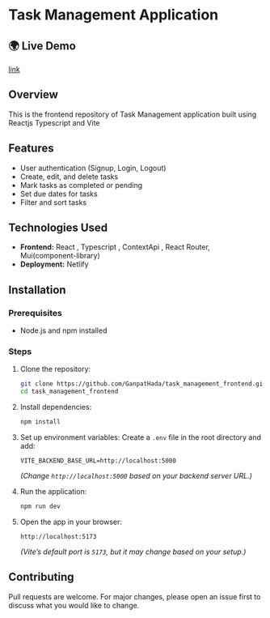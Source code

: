 # Task Management Application

## 🌍 Live Demo
[link](https://task-management-assignment2.netlify.app)

## Overview
This is the frontend repository of Task Management application built using Reactjs Typescript and Vite

## Features
- User authentication (Signup, Login, Logout)
- Create, edit, and delete tasks
- Mark tasks as completed or pending
- Set due dates for tasks
- Filter and sort tasks


## Technologies Used
- **Frontend:** React , Typescript , ContextApi , React Router, Mui(component-library)
- **Deployment:** Netlify

## Installation
### Prerequisites
- Node.js and npm installed


### Steps
1. Clone the repository:
   ```sh
   git clone https://github.com/GanpatHada/task_management_frontend.git
   cd task_management_frontend
   ```

2. Install dependencies:
   ```sh
   npm install
   ```

3. Set up environment variables:
   Create a `.env` file in the root directory and add:
   ```env
   VITE_BACKEND_BASE_URL=http://localhost:5000
   ```
   *(Change `http://localhost:5000` based on your backend server URL.)*

4. Run the application:
   ```sh
   npm run dev
   ```

5. Open the app in your browser:
   ```
   http://localhost:5173
   ```
   *(Vite’s default port is `5173`, but it may change based on your setup.)*


## Contributing
Pull requests are welcome. For major changes, please open an issue first to discuss what you would like to change.

